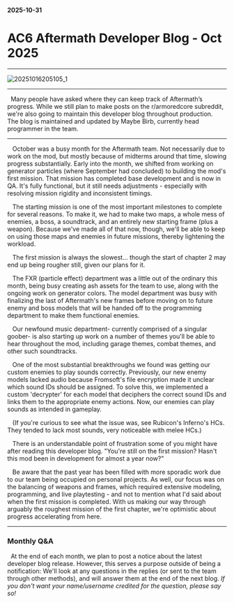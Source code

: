 **2025-10-31**
# AC6 Aftermath Developer Blog - Oct 2025

---
![20251016205105_1](https://github.com/user-attachments/assets/cc5f33e9-6063-47f1-b5a1-2b3bd10313c3)

---  
 ‎  ‎ Many people have asked where they can keep track of Aftermath’s progress. While we still plan to make posts on the r/armoredcore subreddit, we're also going to maintain this developer blog throughout production.  
 ‎  ‎ The blog is maintained and updated by Maybe Birb, currently head programmer in the team.  

---  
‎ ‎  ‎ October was a busy month for the Aftermath team. Not necessarily due to work on the mod, but mostly because of midterms around that time, slowing progress substantially. Early into the month, we shifted from working on generator particles (where September had concluded) to building the mod's first mission. That mission has completed base development and is now in QA. It's fully functional, but it still needs adjustments - especially with resolving mission rigidity and inconsistent timings.

‎ ‎  ‎ The starting mission is one of the most important milestones to complete for several reasons. To make it, we had to make two maps, a whole mess of enemies, a boss, a soundtrack, and an entirely new starting frame (plus a weapon). Because we've made all of that now, though, we'll be able to keep on using those maps and enemies in future missions, thereby lightening the workload.  

‎ ‎  ‎ The first mission is always the slowest... though the start of chapter 2 may end up being rougher still, given our plans for it.  

‎ ‎  ‎ The FXR (particle effect) department was a little out of the ordinary this month, being busy creating ash assets for the team to use, along with the ongoing work on generator colors. The model department was busy with finalizing the last of Aftermath's new frames before moving on to future enemy and boss models that will be handed off to the programming department to make them functional enemies.  

‎ ‎  ‎ Our newfound music department- currently comprised of a singular goober- is also starting up work on a number of themes you'll be able to hear throughout the mod, including garage themes, combat themes, and other such soundtracks.  

‎ ‎  ‎ One of the most substantial breakthroughs we found was getting our custom enemies to play sounds correctly. Previously, our new enemy models lacked audio because Fromsoft's file encryption made it unclear which sound IDs should be assigned. To solve this, we implemented a custom 'decrypter' for each model that deciphers the correct sound IDs and links them to the appropriate enemy actions. Now, our enemies can play sounds as intended in gameplay.  

‎ ‎  ‎ (If you're curious to see what the issue was, see Rubicon's Inferno's HCs. They tended to lack most sounds, very noticeable with melee HCs.)  

‎ ‎  ‎ There is an understandable point of frustration some of you might have after reading this developer blog. "You're still on the first mission? Hasn't this mod been in development for almost a year now?"  

‎ ‎  ‎ Be aware that the past year has been filled with more sporadic work due to our team being occupied on personal projects. As well, our focus was on the balancing of weapons and frames, which required extensive modeling, programming, and live playtesting - and not to mention what I'd said about when the first mission is completed. With us making our way through arguably the roughest mission of the first chapter, we're optimistic about progress accelerating from here.  

---  
### Monthly Q&A
‎ ‎ At the end of each month, we plan to post a notice about the latest developer blog release. However, this serves a purpose outside of being a notification: We'll look at any questions in the replies (or sent to the team through other methods), and will answer them at the end of the next blog. *If you don't want your name/username credited for the question, please say so!*  
